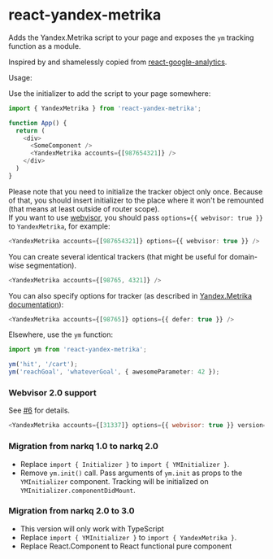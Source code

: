 react-yandex-metrika
======================

Adds the Yandex.Metrika script to your page and exposes the `ym` tracking
function as a module.

Inspired by and shamelessly copied from [react-google-analytics](https://github.com/hzdg/react-google-analytics).

Usage:

Use the initializer to add the script to your page somewhere:
```typescript jsx
import { YandexMetrika } from 'react-yandex-metrika';

function App() {
  return (
    <div>
      <SomeComponent />
      <YandexMetrika accounts={[987654321]} />
    </div>
  )
}
```

Please note that you need to initialize the tracker object only once.
Because of that, you should insert initializer to the place where it won't be remounted (that means at least outside of router scope).  
If you want to use [webvisor](https://metrika.yandex.ru/promo/webvisor), you should pass `options={{ webvisor: true }}` to `YandexMetrika`, for example:

```typescript jsx
<YandexMetrika accounts={[987654321]} options={{ webvisor: true }} />
```


You can create several identical trackers (that might be useful for domain-wise segmentation).
```typescript jsx
<YandexMetrika accounts={[98765, 4321]} />
```

You can also specify options for tracker (as described in [Yandex.Metrika documentation](https://help.yandex.ru/metrika/objects/creating-object.xml)):
```typescript jsx
<YandexMetrika accounts={[98765]} options={{ defer: true }} />
```

Elsewhere, use the `ym` function:

```typescript jsx
import ym from 'react-yandex-metrika';

ym('hit', '/cart');
ym('reachGoal', 'whateverGoal', { awesomeParameter: 42 });
```

### Webvisor 2.0 support

See [#6](https://github.com/narkq/react-yandex-metrika/issues/6) for details.
```javascript
<YandexMetrika accounts={[31337]} options={{ webvisor: true }} version="2" />
```

### Migration from narkq 1.0 to narkq 2.0

- Replace `import { Initializer }` to `import { YMInitializer }`.
- Remove `ym.init()` call. Pass arguments of `ym.init` as props to the `YMInitializer` component.
  Tracking will be initialized on `YMInitializer.componentDidMount`.

### Migration from narkq 2.0 to 3.0

- This version will only work with TypeScript
- Replace `import { YMInitializer }` to `import { YandexMetrika }`.
- Replace React.Component to React functional pure component
